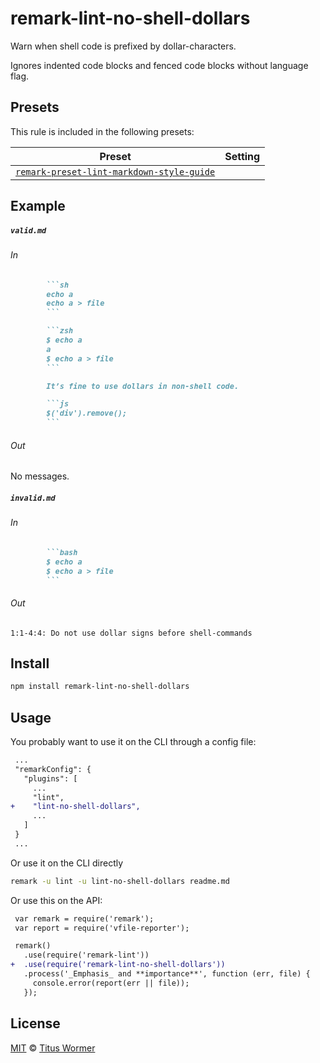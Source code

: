 <!--This file is generated-->

# remark-lint-no-shell-dollars

Warn when shell code is prefixed by dollar-characters.

Ignores indented code blocks and fenced code blocks without language flag.

## Presets

This rule is included in the following presets:

| Preset | Setting |
| ------ | ------- |
| [`remark-preset-lint-markdown-style-guide`](https://github.com/wooorm/remark-lint/tree/master/packages/remark-preset-lint-markdown-style-guide) |  |

## Example

##### `valid.md`

###### In

````markdown
        ```sh
        echo a
        echo a > file
        ```

        ```zsh
        $ echo a
        a
        $ echo a > file
        ```

        It’s fine to use dollars in non-shell code.

        ```js
        $('div').remove();
        ```
````

###### Out

No messages.

##### `invalid.md`

###### In

````markdown
        ```bash
        $ echo a
        $ echo a > file
        ```
````

###### Out

```text
1:1-4:4: Do not use dollar signs before shell-commands
```

## Install

```sh
npm install remark-lint-no-shell-dollars
```

## Usage

You probably want to use it on the CLI through a config file:

```diff
 ...
 "remarkConfig": {
   "plugins": [
     ...
     "lint",
+    "lint-no-shell-dollars",
     ...
   ]
 }
 ...
```

Or use it on the CLI directly

```sh
remark -u lint -u lint-no-shell-dollars readme.md
```

Or use this on the API:

```diff
 var remark = require('remark');
 var report = require('vfile-reporter');

 remark()
   .use(require('remark-lint'))
+  .use(require('remark-lint-no-shell-dollars'))
   .process('_Emphasis_ and **importance**', function (err, file) {
     console.error(report(err || file));
   });
```

## License

[MIT](https://github.com/wooorm/remark-lint/blob/master/LICENSE) © [Titus Wormer](http://wooorm.com)
